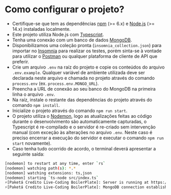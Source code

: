 # Como configurar o projeto?
- Certifique-se que tem as dependências [npm](https://www.npmjs.com/) (>= 6.x) e [Node.js](https://nodejs.org/) (>= 14.x) instaladas localmente.
- Este projeto utiliza Node.js com [Typescript](https://www.typescriptlang.org/).
- Tenha uma conexão com um banco de dados [MongoDB](https://www.mongodb.com/).
- Disponibilizamos uma coleção pronta (`insomnia_collection.json`) para importar no [Insomnia](https://insomnia.rest/) para realizar os testes, porém sinta-se à vontade para utilizar o [Postman](https://www.postman.com/) ou qualquer plataforma de cliente de API que preferir.
- Crie um arquivo `.env` na raíz do projeto e copie os conteúdos do arquivo `.env.example`. Qualquer variável de ambiente utilizada deve ser declarada neste arquivo e chamada no projeto através do comando `process.env` (ex. `process.env.MONGO_URL`).
- Preencha a URL de conexão ao seu banco do MongoDB na primeira linha o arquivo `.env`.
- Na raíz, instale o restante das dependências do projeto através do comando `npm install`.
- Inicialize o projeto através do comando `npm run start`.
- O projeto utiliza o [Nodemon](https://nodemon.io/), logo as atualizações feitas ao código durante o desenvolvimento são automaticamente capturadas, o Typescript é re-compilado e o servidor é re-criado sem intervenção manual (com exceção às alterações no arquivo `.env`. Neste caso é preciso encerrar a execução do servidor e executar o comando `npm run start` novamente).
- Caso tenha tudo ocorrido de acordo, o terminal deverá apresentar a seguinte saída:
```sh
[nodemon] to restart at any time, enter `rs`
[nodemon] watching path(s): *.*
[nodemon] watching extensions: ts,json
[nodemon] starting `ts-node src/index.ts`
⚡️[Paketá Credito Live-Coding BoilerPlate]: Server is running at https://localhost:8000
⚡️[Paketá Credito Live-Coding BoilerPlate]: MongoDB connection established successfully
```
